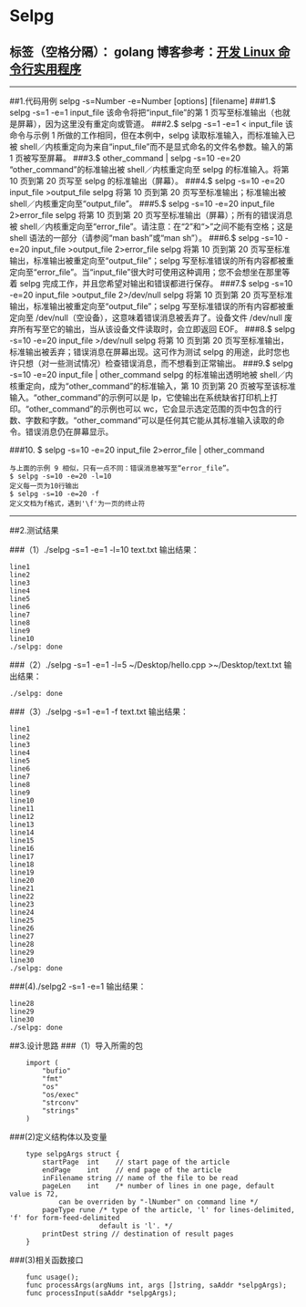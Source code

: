 ﻿# Selpg

标签（空格分隔）： golang
博客参考：[开发 Linux 命令行实用程序](https://www.ibm.com/developerworks/cn/linux/shell/clutil/index.html)
---

---
##1.代码用例
    selpg -s=Number -e=Number [options] [filename]
###1.$ selpg -s=1 -e=1 input_file
	该命令将把“input_file”的第 1 页写至标准输出（也就是屏幕），因为这里没有重定向或管道。
###2.$ selpg -s=1 -e=1 < input_file
	该命令与示例 1 所做的工作相同，但在本例中，selpg 读取标准输入，而标准输入已被 shell／内核重定向为来自“input_file”而不是显式命名的文件名参数。输入的第 1 页被写至屏幕。
###3.$ other_command | selpg -s=10 -e=20
	“other_command”的标准输出被 shell／内核重定向至 selpg 的标准输入。将第 10 页到第 20 页写至 selpg 的标准输出（屏幕）。
###4.$ selpg -s=10 -e=20 input_file >output_file
	selpg 将第 10 页到第 20 页写至标准输出；标准输出被 shell／内核重定向至“output_file”。
###5.$ selpg -s=10 -e=20 input_file 2>error_file
	selpg 将第 10 页到第 20 页写至标准输出（屏幕）；所有的错误消息被 shell／内核重定向至“error_file”。请注意：在“2”和“>”之间不能有空格；这是 shell 语法的一部分（请参阅“man bash”或“man sh”）。
###6.$ selpg -s=10 -e=20 input_file >output_file 2>error_file
	selpg 将第 10 页到第 20 页写至标准输出，标准输出被重定向至“output_file”；selpg 写至标准错误的所有内容都被重定向至“error_file”。当“input_file”很大时可使用这种调用；您不会想坐在那里等着 selpg 完成工作，并且您希望对输出和错误都进行保存。
###7.$ selpg -s=10 -e=20 input_file >output_file 2>/dev/null
	selpg 将第 10 页到第 20 页写至标准输出，标准输出被重定向至“output_file”；selpg 写至标准错误的所有内容都被重定向至 /dev/null（空设备），这意味着错误消息被丢弃了。设备文件 /dev/null 废弃所有写至它的输出，当从该设备文件读取时，会立即返回 EOF。
###8.$ selpg -s=10 -e=20 input_file >/dev/null
	selpg 将第 10 页到第 20 页写至标准输出，标准输出被丢弃；错误消息在屏幕出现。这可作为测试 selpg 的用途，此时您也许只想（对一些测试情况）检查错误消息，而不想看到正常输出。
###9.$ selpg -s=10 -e=20 input_file | other_command
	selpg 的标准输出透明地被 shell／内核重定向，成为“other_command”的标准输入，第 10 页到第 20	  页被写至该标准输入。“other_command”的示例可以是 lp，它使输出在系统缺省打印机上打			 印。“other_command”的示例也可以 wc，它会显示选定范围的页中包含的行数、字数和字数。“other_command”可以是任何其它能从其标准输入读取的命令。错误消息仍在屏幕显示。

###10. $ selpg -s=10 -e=20 input_file 2>error_file | other_command
	
	与上面的示例 9 相似，只有一点不同：错误消息被写至“error_file”。
    $ selpg -s=10 -e=20 -l=10
    定义每一页为10行输出
    $ selpg -s=10 -e=20 -f
    定义文档为f格式，遇到'\f'为一页的终止符

---

##2.测试结果

###（1）./selpg -s=1 -e=1 -l=10 text.txt
输出结果：

    line1
    line2
    line3
    line4
    line5
    line6
    line7
    line8
    line9
    line10
    ./selpg: done
    
###（2）./selpg -s=1 -e=1 -l=5 ~/Desktop/hello.cpp >~/Desktop/text.txt
输出结果：
   
    ./selpg: done
    
###（3）./selpg -s=1 -e=1 -f text.txt
输出结果：

    line1
    line2
    line3
    line4
    line5
    line6
    line7
    line8
    line9
    line10
    line11
    line12
    line13
    line14
    line15
    line16
    line17
    line18
    line19
    line20
    line21
    line22
    line23
    line24
    line25
    line26
    line27
    line28
    line29
    line30
    ./selpg: done

###(4)./selpg2 -s=1 -e=1
输出结果：

    line28
    line29
    line30
    ./selpg: done
    
##3.设计思路
###（1）导入所需的包
```golang
    import (
	    "bufio"
	    "fmt"
	    "os"
	    "os/exec"
	    "strconv"
	    "strings"
    )
```
###(2)定义结构体以及变量
```golang
    type selpgArgs struct {
	    startPage  int    // start page of the article
	    endPage    int    // end page of the article
	    inFilename string // name of the file to be read
    	pageLen    int    /* number of lines in one page, default value is 72,
	        can be overriden by "-lNumber" on command line */
	    pageType rune /* type of the article, 'l' for lines-delimited, 'f' for form-feed-delimited
	                  default is 'l'. */
	    printDest string // destination of result pages
    }
```

###(3)相关函数接口
```golang
    func usage();
    func processArgs(argNums int, args []string, saAddr *selpgArgs);
    func processInput(saAddr *selpgArgs);
```
